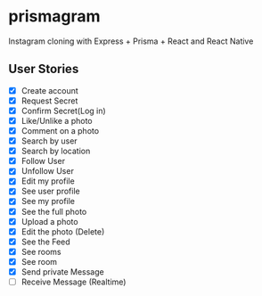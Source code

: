 # prismagram

Instagram cloning with Express + Prisma + React and React Native

## User Stories

- [x] Create account
- [x] Request Secret
- [x] Confirm Secret(Log in)
- [x] Like/Unlike a photo
- [x] Comment on a photo
- [x] Search by user
- [x] Search by location
- [x] Follow User
- [x] Unfollow User
- [x] Edit my profile
- [x] See user profile
- [x] See my profile
- [x] See the full photo
- [x] Upload a photo
- [x] Edit the photo (Delete)
- [x] See the Feed
- [x] See rooms
- [x] See room
- [x] Send private Message
- [ ] Receive Message (Realtime)
